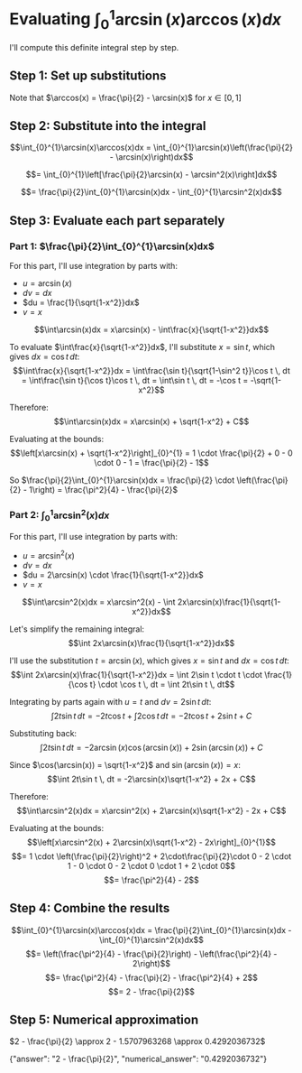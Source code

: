 # Evaluating $\int_{0}^{1}\arcsin(x)\arccos(x)dx$

I'll compute this definite integral step by step.

## Step 1: Set up substitutions
Note that $\arccos(x) = \frac{\pi}{2} - \arcsin(x)$ for $x \in [0,1]$

## Step 2: Substitute into the integral
$$\int_{0}^{1}\arcsin(x)\arccos(x)dx = \int_{0}^{1}\arcsin(x)\left(\frac{\pi}{2} - \arcsin(x)\right)dx$$

$$= \int_{0}^{1}\left[\frac{\pi}{2}\arcsin(x) - \arcsin^2(x)\right]dx$$

$$= \frac{\pi}{2}\int_{0}^{1}\arcsin(x)dx - \int_{0}^{1}\arcsin^2(x)dx$$

## Step 3: Evaluate each part separately

### Part 1: $\frac{\pi}{2}\int_{0}^{1}\arcsin(x)dx$
For this part, I'll use integration by parts with:
- $u = \arcsin(x)$
- $dv = dx$
- $du = \frac{1}{\sqrt{1-x^2}}dx$
- $v = x$

$$\int\arcsin(x)dx = x\arcsin(x) - \int\frac{x}{\sqrt{1-x^2}}dx$$

To evaluate $\int\frac{x}{\sqrt{1-x^2}}dx$, I'll substitute $x = \sin t$, which gives $dx = \cos t \, dt$:
$$\int\frac{x}{\sqrt{1-x^2}}dx = \int\frac{\sin t}{\sqrt{1-\sin^2 t}}\cos t \, dt = \int\frac{\sin t}{\cos t}\cos t \, dt = \int\sin t \, dt = -\cos t = -\sqrt{1-x^2}$$

Therefore:
$$\int\arcsin(x)dx = x\arcsin(x) + \sqrt{1-x^2} + C$$

Evaluating at the bounds:
$$\left[x\arcsin(x) + \sqrt{1-x^2}\right]_{0}^{1} = 1 \cdot \frac{\pi}{2} + 0 - 0 \cdot 0 - 1 = \frac{\pi}{2} - 1$$

So $\frac{\pi}{2}\int_{0}^{1}\arcsin(x)dx = \frac{\pi}{2} \cdot \left(\frac{\pi}{2} - 1\right) = \frac{\pi^2}{4} - \frac{\pi}{2}$

### Part 2: $\int_{0}^{1}\arcsin^2(x)dx$
For this part, I'll use integration by parts with:
- $u = \arcsin^2(x)$
- $dv = dx$
- $du = 2\arcsin(x) \cdot \frac{1}{\sqrt{1-x^2}}dx$
- $v = x$

$$\int\arcsin^2(x)dx = x\arcsin^2(x) - \int 2x\arcsin(x)\frac{1}{\sqrt{1-x^2}}dx$$

Let's simplify the remaining integral:
$$\int 2x\arcsin(x)\frac{1}{\sqrt{1-x^2}}dx$$

I'll use the substitution $t = \arcsin(x)$, which gives $x = \sin t$ and $dx = \cos t \, dt$:
$$\int 2x\arcsin(x)\frac{1}{\sqrt{1-x^2}}dx = \int 2\sin t \cdot t \cdot \frac{1}{\cos t} \cdot \cos t \, dt = \int 2t\sin t \, dt$$

Integrating by parts again with $u = t$ and $dv = 2\sin t \, dt$:
$$\int 2t\sin t \, dt = -2t\cos t + \int 2\cos t \, dt = -2t\cos t + 2\sin t + C$$

Substituting back:
$$\int 2t\sin t \, dt = -2\arcsin(x)\cos(\arcsin(x)) + 2\sin(\arcsin(x)) + C$$

Since $\cos(\arcsin(x)) = \sqrt{1-x^2}$ and $\sin(\arcsin(x)) = x$:
$$\int 2t\sin t \, dt = -2\arcsin(x)\sqrt{1-x^2} + 2x + C$$

Therefore:
$$\int\arcsin^2(x)dx = x\arcsin^2(x) + 2\arcsin(x)\sqrt{1-x^2} - 2x + C$$

Evaluating at the bounds:
$$\left[x\arcsin^2(x) + 2\arcsin(x)\sqrt{1-x^2} - 2x\right]_{0}^{1}$$
$$= 1 \cdot \left(\frac{\pi}{2}\right)^2 + 2\cdot\frac{\pi}{2}\cdot 0 - 2 \cdot 1 - 0 \cdot 0 - 2 \cdot 0 \cdot 1 + 2 \cdot 0$$
$$= \frac{\pi^2}{4} - 2$$

## Step 4: Combine the results
$$\int_{0}^{1}\arcsin(x)\arccos(x)dx = \frac{\pi}{2}\int_{0}^{1}\arcsin(x)dx - \int_{0}^{1}\arcsin^2(x)dx$$
$$= \left(\frac{\pi^2}{4} - \frac{\pi}{2}\right) - \left(\frac{\pi^2}{4} - 2\right)$$
$$= \frac{\pi^2}{4} - \frac{\pi}{2} - \frac{\pi^2}{4} + 2$$
$$= 2 - \frac{\pi}{2}$$

## Step 5: Numerical approximation
$2 - \frac{\pi}{2} \approx 2 - 1.5707963268 \approx 0.4292036732$

{"answer": "2 - \\frac{\\pi}{2}", "numerical_answer": "0.4292036732"}